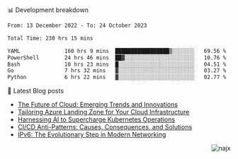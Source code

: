 📊 Development breakdown
<!--START_SECTION:waka-->

```txt
From: 13 December 2022 - To: 24 October 2023

Total Time: 230 hrs 15 mins

YAML              160 hrs 9 mins  █████████████████▒░░░░░░░   69.56 %
PowerShell        24 hrs 46 mins  ██▓░░░░░░░░░░░░░░░░░░░░░░   10.76 %
Bash              10 hrs 23 mins  █░░░░░░░░░░░░░░░░░░░░░░░░   04.51 %
Go                7 hrs 32 mins   ▓░░░░░░░░░░░░░░░░░░░░░░░░   03.27 %
Python            6 hrs 22 mins   ▓░░░░░░░░░░░░░░░░░░░░░░░░   02.77 %
```

<!--END_SECTION:waka-->

📕 Latest Blog posts

<!-- BLOG-POST-LIST:START -->
- [The Future of Cloud: Emerging Trends and Innovations](https://najx.dev/the-future-of-cloud-emerging-trends-and-innovations/)
- [Tailoring Azure Landing Zone for Your Cloud Infrastructure](https://najx.dev/tailoring-your-azure-landing-zone-for-cloud-infrastructure/)
- [Harnessing AI to Supercharge Kubernetes Operations](https://najx.dev/harnessing-ai-to-supercharge-kubernetes-operations/)
- [CI/CD Anti-Patterns: Causes, Consequences, and Solutions](https://najx.dev/cicd-anti-patterns/)
- [IPv6: The Evolutionary Step in Modern Networking](https://najx.dev/why-ipv6-is-the-future/)
<!-- BLOG-POST-LIST:END -->

<p align="right">
  <img src="https://komarev.com/ghpvc/?username=najx&label=GitHub%20Profile%20Views&color=yellow&style=flat" alt="najx" />
</p align="center">
